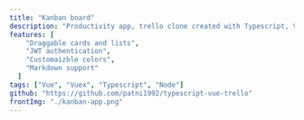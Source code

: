 ```yaml
---
title: "Kanban board"
description: "Productivity app, trello clone created with Typescript, Vue & Vuex on the frontend. The backend is using Typescript, Express and Objection.js. Create cards and lists. Reorder items with drag and drop. Cutomize colors and use markdown to enter decriptions"
features: [
    "Draggable cards and lists",
    "JWT authentication",
    "Customaizble colors",
    "Markdown support"
  ]
tags: ["Vue", "Vuex", "Typescript", "Node"]
github: "https://github.com/patni1992/typescript-vue-trello"
frontImg: "./kanban-app.png"  
---
```


